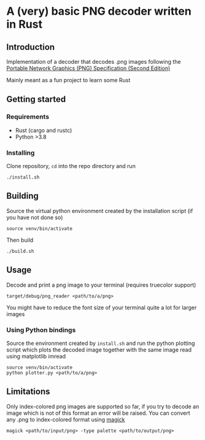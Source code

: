 # A (very) basic PNG decoder written in Rust
## Introduction
Implementation of a decoder that decodes .png images following the [Portable Network Graphics (PNG) Specification (Second Edition)](www.abs.com)

Mainly meant as a fun project to learn some Rust

## Getting started
### Requirements
* Rust (cargo and rustc)
* Python >3.8
### Installing
Clone repository, `cd` into the repo directory and run
```
./install.sh
```

## Building
Source the virtual python environment created by the installation script (if you
have not done so)
```
source venv/bin/activate
```
Then build
```
./build.sh
```

## Usage
Decode and print a png image to your terminal (requires truecolor support)
```
target/debug/png_reader <path/to/a/png>
```
You might have to reduce the font size of your terminal quite a lot for larger images

### Using Python bindings
Source the environment created by `install.sh` and run the python plotting script
which plots the decoded image together with the same image read using matplotlib imread
```
source venv/bin/activate
python plotter.py <path/to/a/png>
```

## Limitations
Only index-colored png images are supported so far, if you try to decode an image
which is not of this format an error will be raised. You can convert any .png to
index-colored format using [magick](https://imagemagick.org/index.php)
```
magick <path/to/input/png> -type palette <path/to/output/png>
```

